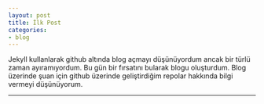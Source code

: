 ```yaml
---
layout: post
title: İlk Post
categories:
- blog
---
```


Jekyll kullanlarak github altında blog açmayı düşünüyordum ancak bir türlü zaman 
ayıramıyordum. Bu gün bir fırsatını bularak blogu oluşturdum. Blog üzerinde şuan için
github üzerinde geliştirdiğim repolar hakkında bilgi vermeyi düşünüyorum.

---